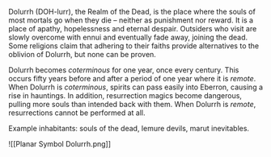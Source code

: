 Dolurrh (DOH-lurr), the Realm of the Dead, is the place where the souls of most mortals go when they die – neither as punishment nor reward. It is a place of apathy, hopelessness and eternal despair. Outsiders who visit are slowly overcome with ennui and eventually fade away, joining the dead. Some religions claim that adhering to their faiths provide alternatives to the oblivion of Dolurrh, but none can be proven.

Dolurrh becomes *coterminous* for one year, once every century. This occurs fifty years before and after a period of one year where it is *remote*. When Dolurrh is *coterminous*, spirits can pass easily into Eberron, causing a rise in hauntings. In addition, resurrection magics become dangerous, pulling more souls than intended back with them. When Dolurrh is *remote*, resurrections cannot be performed at all. 

Example inhabitants: souls of the dead, lemure devils, marut inevitables.

![[Planar Symbol Dolurrh.png]]